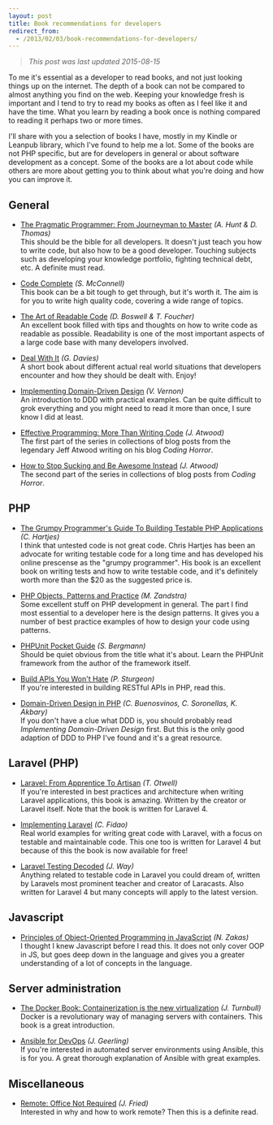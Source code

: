 ```yaml
---
layout: post
title: Book recommendations for developers
redirect_from: 
  - /2013/02/03/book-recommendations-for-developers/
---
```


> *This post was last updated 2015-08-15*

To me it's essential as a developer to read books, and not just looking things up on the internet. The depth of a book can not be compared to almost anything you find on the web. Keeping your knowledge fresh is important and I tend to try to read my books as often as I feel like it and have the time. What you learn by reading a book once is nothing compared to reading it perhaps two or more times.

I'll share with you a selection of books I have, mostly in my Kindle or Leanpub library, which I've found to help me a lot. Some of the books are not PHP specific, but are for developers in general or about software development as a concept. Some of the books are a lot about code while others are more about getting you to think about what you're doing and how you can improve it.

## General

* [The Pragmatic Programmer: From Journeyman to Master](http://www.amazon.com/The-Pragmatic-Programmer-Journeyman-Master/dp/020161622X) *(A. Hunt & D. Thomas)*<br />
This should be the bible for all developers. It doesn't just teach you how to write code, but also how to be a good developer. Touching subjects such as developing your knowledge portfolio, fighting technical debt, etc. A definite must read.

* [Code Complete](http://www.amazon.com/Code-Complete-Practical-Handbook-Construction/dp/0735619670) *(S. McConnell)*<br />
This book can be a bit tough to get through, but it's worth it. The aim is for you to write high quality code, covering a wide range of topics.

* [The Art of Readable Code](http://www.amazon.com/The-Readable-Code-Theory-Practice/dp/0596802293) *(D. Boswell & T. Foucher)*<br />
An excellent book filled with tips and thoughts on how to write code as readable as possible. Readability is one of the most important aspects of a large code base with many developers involved.

* [Deal With It](https://leanpub.com/dealwithit) *(G. Davies)*<br />
A short book about different actual real world situations that developers encounter and how they should be dealt with. Enjoy!

* [Implementing Domain-Driven Design](http://www.amazon.com/gp/product/B00BCLEBN8) *(V. Vernon)*<br />
An introduction to DDD with practical examples. Can be quite difficult to grok everything and you might need to read it more than once, I sure know I did at least.

* [Effective Programming: More Than Writing Code](http://www.amazon.com/gp/product/B008HUMTO0) *(J. Atwood)*<br />
The first part of the series in collections of blog posts from the legendary Jeff Atwood writing on his blog *Coding Horror*.

* [How to Stop Sucking and Be Awesome Instead](http://www.amazon.com/gp/product/B00BU3KPQU) *(J. Atwood)*<br />
The second part of the series in collections of blog posts from *Coding Horror*.

## PHP

* [The Grumpy Programmer's Guide To Building Testable PHP Applications](https://leanpub.com/grumpy-testing) *(C. Hartjes)*<br />
I think that untested code is not great code. Chris Hartjes has been an advocate for writing testable code for a long time and has developed his online prescense as the "grumpy programmer". His book is an excellent book on writing tests and how to write testable code, and it's definitely worth more than the $20 as the suggested price is.

* [PHP Objects, Patterns and Practice](http://www.amazon.com/Objects-Patterns-Practice-Matt-Zandstra/dp/1430260319) *(M. Zandstra)*<br />
Some excellent stuff on PHP development in general. The part I find most essential to a developer here is the design patterns. It gives you a number of best practice examples of how to design your code using patterns.

* [PHPUnit Pocket Guide](http://www.amazon.com/PHPUnit-Pocket-Guide-Sebastian-Bergmann/dp/0596101031) *(S. Bergmann)*<br />
Should be quiet obvious from the title what it's about. Learn the PHPUnit framework from the author of the framework itself.

* [Build APIs You Won't Hate](https://leanpub.com/build-apis-you-wont-hate) *(P. Sturgeon)*<br />
If you're interested in building RESTful APIs in PHP, read this.

* [Domain-Driven Design in PHP](https://leanpub.com/ddd-in-php) *(C. Buenosvinos, C. Soronellas, K. Akbary)*<br />
If you don't have a clue what DDD is, you should probably read *Implementing Domain-Driven Design* first. But this is the only good adaption of DDD to PHP I've found and it's a great resource.

## Laravel (PHP)

* [Laravel: From Apprentice To Artisan](https://leanpub.com/laravel) *(T. Otwell)*<br />
If you're interested in best practices and architecture when writing Laravel applications, this book is amazing. Written by the creator or Laravel itself. Note that the book is written for Laravel 4.

* [Implementing Laravel](https://leanpub.com/implementinglaravel) *(C. Fidao)*<br />
Real world examples for writing great code with Laravel, with a focus on testable and maintainable code. This one too is written for Laravel 4 but because of this the book is now available for free!

* [Laravel Testing Decoded](https://leanpub.com/laravel-testing-decoded) *(J. Way)*<br />
Anything related to testable code in Laravel you could dream of, written by Laravels most prominent teacher and creator of Laracasts. Also written for Laravel 4 but many concepts will apply to the latest version.

## Javascript

* [Principles of Object-Oriented Programming in JavaScript](https://leanpub.com/oopinjavascript) *(N. Zakas)*<br />
I thought I knew Javascript before I read this. It does not only cover OOP in JS, but goes deep down in the language and gives you a greater understanding of a lot of concepts in the language.

## Server administration

* [The Docker Book: Containerization is the new virtualization](http://www.amazon.com/gp/product/B00LRROTI4) *(J. Turnbull)*<br />
Docker is a revolutionary way of managing servers with containers. This book is a great introduction.

* [Ansible for DevOps](https://leanpub.com/ansible-for-devops) *(J. Geerling)*<br />
If you're interested in automated server environments using Ansible, this is for you. A great thorough explanation of Ansible with great examples.

## Miscellaneous 

* [Remote: Office Not Required](http://www.amazon.com/gp/product/B00C0ALZ0W) *(J. Fried)*<br />
Interested in why and how to work remote? Then this is a definite read.

